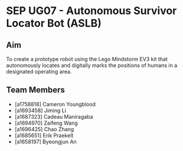 # SEP UG07 - Autonomous Survivor Locator Bot (ASLB)

## Aim
To create a prototype robot using the Lego Mindstorm EV3 kit that autonomously locates and digitally marks the positions of humans in a designated operating area.

## Team Members
- [a1758818] Cameron Youngblood
- [a1693458] Jiming Li
- [a1687323] Cadeau Maniragaba
- [a1694970] Zaifeng Wang
- [a1696425] Chao Zhang
- [a1685651] Erik Praekelt
- [a1658197] Byeongjun An
